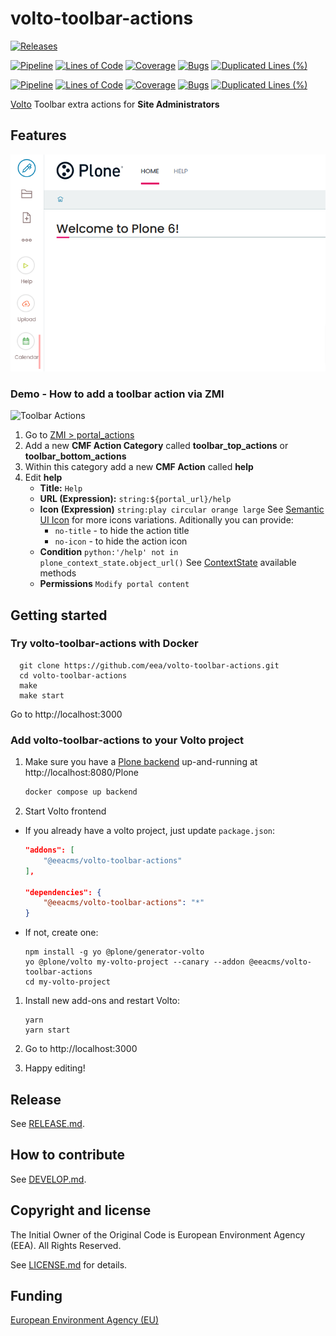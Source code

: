 # volto-toolbar-actions

[![Releases](https://img.shields.io/github/v/release/eea/volto-toolbar-actions)](https://github.com/eea/volto-toolbar-actions/releases)

[![Pipeline](https://ci.eionet.europa.eu/buildStatus/icon?job=volto-addons%2Fvolto-toolbar-actions%2Fmaster&subject=master)](https://ci.eionet.europa.eu/view/Github/job/volto-addons/job/volto-toolbar-actions/job/master/display/redirect)
[![Lines of Code](https://sonarqube.eea.europa.eu/api/project_badges/measure?project=volto-toolbar-actions-master&metric=ncloc)](https://sonarqube.eea.europa.eu/dashboard?id=volto-toolbar-actions-master)
[![Coverage](https://sonarqube.eea.europa.eu/api/project_badges/measure?project=volto-toolbar-actions-master&metric=coverage)](https://sonarqube.eea.europa.eu/dashboard?id=volto-toolbar-actions-master)
[![Bugs](https://sonarqube.eea.europa.eu/api/project_badges/measure?project=volto-toolbar-actions-master&metric=bugs)](https://sonarqube.eea.europa.eu/dashboard?id=volto-toolbar-actions-master)
[![Duplicated Lines (%)](https://sonarqube.eea.europa.eu/api/project_badges/measure?project=volto-toolbar-actions-master&metric=duplicated_lines_density)](https://sonarqube.eea.europa.eu/dashboard?id=volto-toolbar-actions-master)

[![Pipeline](https://ci.eionet.europa.eu/buildStatus/icon?job=volto-addons%2Fvolto-toolbar-actions%2Fdevelop&subject=develop)](https://ci.eionet.europa.eu/view/Github/job/volto-addons/job/volto-toolbar-actions/job/develop/display/redirect)
[![Lines of Code](https://sonarqube.eea.europa.eu/api/project_badges/measure?project=volto-toolbar-actions-develop&metric=ncloc)](https://sonarqube.eea.europa.eu/dashboard?id=volto-toolbar-actions-develop)
[![Coverage](https://sonarqube.eea.europa.eu/api/project_badges/measure?project=volto-toolbar-actions-develop&metric=coverage)](https://sonarqube.eea.europa.eu/dashboard?id=volto-toolbar-actions-develop)
[![Bugs](https://sonarqube.eea.europa.eu/api/project_badges/measure?project=volto-toolbar-actions-develop&metric=bugs)](https://sonarqube.eea.europa.eu/dashboard?id=volto-toolbar-actions-develop)
[![Duplicated Lines (%)](https://sonarqube.eea.europa.eu/api/project_badges/measure?project=volto-toolbar-actions-develop&metric=duplicated_lines_density)](https://sonarqube.eea.europa.eu/dashboard?id=volto-toolbar-actions-develop)


[Volto](https://github.com/plone/volto) Toolbar extra actions for **Site Administrators**

## Features

![Toolbar Actions](https://github.com/eea/volto-toolbar-actions/raw/master/docs/toolbar-actions.png)

### Demo - How to add a toolbar action via ZMI

![Toolbar Actions](https://github.com/eea/volto-toolbar-actions/raw/master/docs/toolbar-actions.gif)

1. Go to [ZMI > portal_actions](http://localhost:8080/Plone/portal_actions/manage_main)
1. Add a new **CMF Action Category** called **toolbar_top_actions** or **toolbar_bottom_actions**
1. Within this category add a new **CMF Action** called **help**
1. Edit **help**
   * **Title:** `Help`
   * **URL (Expression):** `string:${portal_url}/help`
   * **Icon (Expression)** `string:play circular orange large` See [Semantic UI Icon](https://react.semantic-ui.com/elements/icon/) for more icons variations. Aditionally you can provide:
     * `no-title` - to hide the action title
     * `no-icon` - to hide the action icon
   * **Condition** `python:'/help' not in plone_context_state.object_url()` See [ContextState](https://github.com/plone/plone.app.layout/blob/master/plone/app/layout/globals/context.py#L31) available methods
   * **Permissions** `Modify portal content`


## Getting started

### Try volto-toolbar-actions with Docker

      git clone https://github.com/eea/volto-toolbar-actions.git
      cd volto-toolbar-actions
      make
      make start

Go to http://localhost:3000

### Add volto-toolbar-actions to your Volto project

1. Make sure you have a [Plone backend](https://plone.org/download) up-and-running at http://localhost:8080/Plone

   ```Bash
   docker compose up backend
   ```

1. Start Volto frontend

* If you already have a volto project, just update `package.json`:

   ```JSON
   "addons": [
       "@eeacms/volto-toolbar-actions"
   ],

   "dependencies": {
       "@eeacms/volto-toolbar-actions": "*"
   }
   ```

* If not, create one:

   ```
   npm install -g yo @plone/generator-volto
   yo @plone/volto my-volto-project --canary --addon @eeacms/volto-toolbar-actions
   cd my-volto-project
   ```

1. Install new add-ons and restart Volto:

   ```
   yarn
   yarn start
   ```

1. Go to http://localhost:3000

1. Happy editing!

## Release

See [RELEASE.md](https://github.com/eea/volto-toolbar-actions/blob/master/RELEASE.md).

## How to contribute

See [DEVELOP.md](https://github.com/eea/volto-toolbar-actions/blob/master/DEVELOP.md).

## Copyright and license

The Initial Owner of the Original Code is European Environment Agency (EEA).
All Rights Reserved.

See [LICENSE.md](https://github.com/eea/volto-toolbar-actions/blob/master/LICENSE.md) for details.

## Funding

[European Environment Agency (EU)](http://eea.europa.eu)

